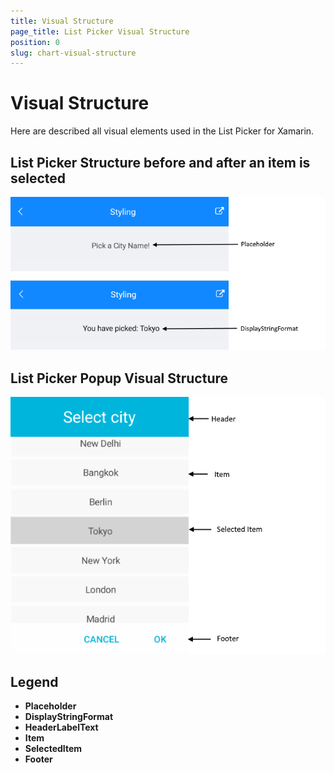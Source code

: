 ```yaml
---
title: Visual Structure
page_title: List Picker Visual Structure
position: 0
slug: chart-visual-structure
---
```


# Visual Structure

Here are described all visual elements used in the List Picker for Xamarin.

## List Picker Structure before and after an item is selected

![List Picker Visual Structure](images/listpicker_structure_placeholder_display.png "Visual elements of List Picker control")

## List Picker Popup Visual Structure

![Chart Visual Structure](images/listpicker_structure.png "Visual elements of List Picker Popup")


## Legend

- **Placeholder** 
- **DisplayStringFormat** 
- **HeaderLabelText**
- **Item**
- **SelectedItem**
- **Footer**
